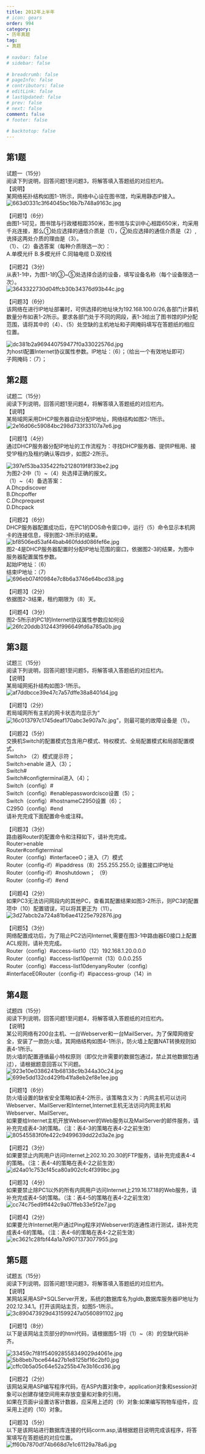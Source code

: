 ```yaml
---  
title: 2012年上半年  
# icon: gears  
order: 994  
category:  
- 历年真题  
tag:  
- 真题  
  
# navbar: false  
# sidebar: false  
  
# breadcrumb: false  
# pageInfo: false  
# contributors: false  
# editLink: false  
# lastUpdated: false  
# prev: false  
# next: false  
comment: false  
# footer: false  
  
# backtotop: false  
---  
```

## 第1题 ##

试题一（15分）  
阅读下列说明，回答问题1至问题3，将解答填入答题纸的对应栏内。  
【说明】  
某网络拓扑结构如图1-1所示，网络中心设在图书馆，均采用静态IP接入。  
![663d0331c3f64045bc16b7b748a9163c.jpg][]  
  
【问题1】（6分）  
由图1-1可见，图书馆与行政楼相距350米，图书馆与实训中心相距650米，均采用千兆连接，那么①处应选择的通信介质是（1），②处应选择的通信介质是（2）,诜择这两处介质的理由是（3）。  
（1）、（2）备选答案（每种介质限选一次）：  
A.单模光纤 B.多模光纤 C.同轴电缆 D.双绞线  
  
【问题2】（3分）  
从表1-1中，为图1-1的③~⑤处选择合适的设备，填写设备名称（每个设备限选一次）。  
![3643322730d04ffcb30b34376d93b44c.jpg][]  
  
【问题3】（6分）  
该网络在进行IP地址部署时，可供选择的地址块为192.168.100.0/26,各部门计算机数量分布如表1-2所示。要求各部门处于不同的网段，表1-3给出了图书馆的IP分配范围，请将其中的（4）、（5）处空缺的主机地址和子网掩码填写在答题纸的相应位置。  
  
![dc381b2a969440759477f0a33022576d.jpg][]  
为hostl配置Internet协议属性参数。IP地址：（6）；（给出一个有效地址即可）  
子网掩码：（7）；  


## 第2题 ##

试题二（15分）  
阅读下列说明，回答问题1至问题4，将解答填入答题纸的对应栏内。  
【说明】  
某局域网采用DHCP服务器自动分配IP地址，网络结构如图2-1所示。  
![2e16d06c59084bc298d733f33107a7e6.jpg][]  
  
【问题1】（4分）  
通过DHCP服务器分配IP地址的工作流程为：寻找DHCP服务器、提供IP租用、接受1P租约及租约确认等四步，如图2-2所示。  
  
![397ef53ba335422fb2128019f8f33be2.jpg][]  
为图2-2中（1）~（4）处选择正确的报文。  
（1）~（4）备选答案：  
A.Dhcpdiscover  
B.Dhcpoffer  
C.Dhcprequest  
D.Dhcpack  
  
【问题2】（6分）  
DHCP服务器配置成功后，在PC1的DOS命令窗口中，运行（5）命令显示本机网卡的连接信息，得到图2-3所示的结果。  
![bf8506ed53af44bab460fddd086fef6e.jpg][]  
图2-4是DHCP服务器配置时分配IP地址范围的窗口，依据图2-3的结果，为图中服务器配置属性参数。  
起始IP地址：（6）  
结束IP地址：（7）  
![696eb074f0984e7c8b6a3746e64bcd38.jpg][]  
  
【问题3】（2分）  
依据图2-3结果，租约期限为（8）天。  
  
【问题4】（3分）  
图2-5所示的PC1的Internet协议属性参数应如何设  
![26fc20ddb312443f996649fd6a785a0b.jpg][]  


## 第3题 ##

试题三（15分）  
阅读下列说明，回答问题1至问题5，将解答填入答题纸的对应栏内。  
【说明】  
某局域网拓扑结构如图3-1所示。  
![af7ddbcce39e47c7a57dffe38a8401d4.jpg][]  
  
【问题1】（2分）  
若局域网所有主机的网卡状态均显示为“![16c013797c1745deaf170abc3e907a7c.jpg][]”，则最可能的故障设备是（1）。  
  
【问题2】（5分）  
交换机Switch的配置模式包含用户模式、特权模式、全局配置模式和局部配置模式，  
Switch&gt; （2）模式提示符；  
Switch&gt;enable 进入（3）；  
Switch\#  
Switch\#configterminal进入（4）；  
Switch（config）\#  
Switch（config）\#enablepasswordcisco设置（5）；  
Switch（config）\#hostnameC2950设置（6）；  
C2950（config）\#end  
请补充完成下面配置命令或注释。  
  
【问题3】（3分）  
路由器Router的配置命令和注释如下，请补充完成。  
Router&gt;enable  
Router\#configterminal  
Router（config）\#interfaceeO；进入（7）模式  
Router（config-if）\#ipaddress（8）255.255.255.0; 设置接口IP地址  
Router（config-if）\#noshutdown； （9）  
Router（config-if）\#end  
  
【问题4】（2分）  
如果PC3无法访问网段内的其他PC，查看其配置结果如图3-2所示，则PC3的配置项中（10）配置错误，可以将其更正为（11）。  
![3d27abcb2a724a81b6ae41225e792876.jpg][]  
  
【问题5】（3分）  
网络配置成功后，为了阻止PC2访问Internet,需要在图3-1中路由器E0接口上配置ACL规则，请补充完成。  
Router（config）\#access-list10（12）192.168.1.20.0.0.0  
Router（config）\#access-list10permit（13）0.0.0.255  
Router（config）\#access-list10denyanyRouter（config）\#interfaceE0Router（config-if）\#ipaccess-group（14）in  


## 第4题 ##

试题四（15分）  
阅读下列说明，回答问题1至问题4，将解答填入答题纸的对应栏内。  
【说明】  
某公司网络有200台主机、一台Webserver和一台MailServer。为了保障网络安全，安装了一款防火墙，其网络结构如图4-1所示，防火墙上配置NAT转换规则如表4-1所示。  
防火墙的配置遵循最小特权原则（即仅允许需要的数据包通过，禁止其他数据包通过），请根据题意回答以下问题。  
![923e10e0386241b68138c9b344a30c24.jpg][]  
![699e5dd132cd429fb41fa8eb2ef8e1ee.jpg][]  
  
【问题1】（6分）  
防火墙设置的缺省安全策略如表4-2所示，该策略含义为：内网主机可以访问Webserver、MailServer和Internet,Internet主机无法访问内网主机和Webserver、MailServer。  
如果要给Internet主机开放Webserver的Web服务以及MailServer的邮件服务，请补充完成表4-3的策略。（注：表4-3的策略在表4-2之前生效）  
![80545583f0fe422c9499639dd22d3a2e.jpg][]  
  
【问题2】（3分）  
如果要禁止内网用户访问Internet上202.10.20.30的FTP服务，请补充完成表4-4的策略。（注：表4-4的策略在表4-2之前生效）  
![d24a01c753cf45ca80a902cfc4f399bc.jpg][]  
  
【问题3】（4分）  
如果要禁止除PC1以外的所有内网用户访问Internet上219.16.17.18的Web服务，请补充完成表4-5的策略。（注：表4-5的策略在表4-2之前生效）  
![cc74c75ed9ff442c9a07ffeb33e5f2e7.jpg][]  
  
【问题4】（2分）  
如果要允许Internet用户通过Ping程序对Webserver的连通性进行测试，请补充完成表4-6的策略。（注：表4-6的策略在表4-2之前生效）  
![ec3621c28fbf44a1a7d9071373077955.jpg][]  


## 第5题 ##

试题五（15分）  
阅读下列说明，回答问题1至问题3，将解答填入答题纸的对应栏内。  
【说明】  
某网站采用ASP+SQLServer开发，系统的数据库名为gldb,数据库服务器IP地址为202.12.34.1。打开该网站主页，如图5-1所示。  
![3c890473929d431599247a0560891102.jpg][]  
  
【问题1】（8分）  
以下是该网站主页部分的html代码，请根据图5-1将（1）~（8）的空缺代码补齐。  
  
![33459c7f81f540928558349029d4061e.jpg][]  
![5b8beb7bce644a27b1e8125bf16c2bf0.jpg][]  
![cffc0b5a05c64e52a255b47e3b16cd36.jpg][]  
  
【问题2】（2分）  
该网站采用ASP编写程序代码，在ASP内置对象中，application对象和session对象可以创建存储空间用来存放变量和对象的引用。  
如果在页面屮设置访客计数器，应采用上述的（9）对象:如果编写购物车组件，应采用上述的（10）对象。  
  
【问题3】（5分）  
以下是该网站进行数据库连接的代码corm.asp,请根据题目说明完成该程序，将答案填写在答题纸的对应位置。  
![ff60b7870df74b668d7e1c61129a78a6.jpg][]  



[663d0331c3f64045bc16b7b748a9163c.jpg]: https://www.xkxxkx.cn/file/exam/software/网络管理员/案例/第1题/663d0331c3f64045bc16b7b748a9163c.jpg
[3643322730d04ffcb30b34376d93b44c.jpg]: https://www.xkxxkx.cn/file/exam/software/网络管理员/案例/第1题/3643322730d04ffcb30b34376d93b44c.jpg
[dc381b2a969440759477f0a33022576d.jpg]: https://www.xkxxkx.cn/file/exam/software/网络管理员/案例/第1题/dc381b2a969440759477f0a33022576d.jpg
[2e16d06c59084bc298d733f33107a7e6.jpg]: https://www.xkxxkx.cn/file/exam/software/网络管理员/案例/第2题/2e16d06c59084bc298d733f33107a7e6.jpg
[397ef53ba335422fb2128019f8f33be2.jpg]: https://www.xkxxkx.cn/file/exam/software/网络管理员/案例/第2题/397ef53ba335422fb2128019f8f33be2.jpg
[bf8506ed53af44bab460fddd086fef6e.jpg]: https://www.xkxxkx.cn/file/exam/software/网络管理员/案例/第2题/bf8506ed53af44bab460fddd086fef6e.jpg
[696eb074f0984e7c8b6a3746e64bcd38.jpg]: https://www.xkxxkx.cn/file/exam/software/网络管理员/案例/第2题/696eb074f0984e7c8b6a3746e64bcd38.jpg
[26fc20ddb312443f996649fd6a785a0b.jpg]: https://www.xkxxkx.cn/file/exam/software/网络管理员/案例/第2题/26fc20ddb312443f996649fd6a785a0b.jpg
[af7ddbcce39e47c7a57dffe38a8401d4.jpg]: https://www.xkxxkx.cn/file/exam/software/网络管理员/案例/第3题/af7ddbcce39e47c7a57dffe38a8401d4.jpg
[16c013797c1745deaf170abc3e907a7c.jpg]: https://www.xkxxkx.cn/file/exam/software/网络管理员/案例/第3题/16c013797c1745deaf170abc3e907a7c.jpg
[3d27abcb2a724a81b6ae41225e792876.jpg]: https://www.xkxxkx.cn/file/exam/software/网络管理员/案例/第3题/3d27abcb2a724a81b6ae41225e792876.jpg
[923e10e0386241b68138c9b344a30c24.jpg]: https://www.xkxxkx.cn/file/exam/software/网络管理员/案例/第4题/923e10e0386241b68138c9b344a30c24.jpg
[699e5dd132cd429fb41fa8eb2ef8e1ee.jpg]: https://www.xkxxkx.cn/file/exam/software/网络管理员/案例/第4题/699e5dd132cd429fb41fa8eb2ef8e1ee.jpg
[80545583f0fe422c9499639dd22d3a2e.jpg]: https://www.xkxxkx.cn/file/exam/software/网络管理员/案例/第4题/80545583f0fe422c9499639dd22d3a2e.jpg
[d24a01c753cf45ca80a902cfc4f399bc.jpg]: https://www.xkxxkx.cn/file/exam/software/网络管理员/案例/第4题/d24a01c753cf45ca80a902cfc4f399bc.jpg
[cc74c75ed9ff442c9a07ffeb33e5f2e7.jpg]: https://www.xkxxkx.cn/file/exam/software/网络管理员/案例/第4题/cc74c75ed9ff442c9a07ffeb33e5f2e7.jpg
[ec3621c28fbf44a1a7d9071373077955.jpg]: https://www.xkxxkx.cn/file/exam/software/网络管理员/案例/第4题/ec3621c28fbf44a1a7d9071373077955.jpg
[3c890473929d431599247a0560891102.jpg]: https://www.xkxxkx.cn/file/exam/software/网络管理员/案例/第5题/3c890473929d431599247a0560891102.jpg
[33459c7f81f540928558349029d4061e.jpg]: https://www.xkxxkx.cn/file/exam/software/网络管理员/案例/第5题/33459c7f81f540928558349029d4061e.jpg
[5b8beb7bce644a27b1e8125bf16c2bf0.jpg]: https://www.xkxxkx.cn/file/exam/software/网络管理员/案例/第5题/5b8beb7bce644a27b1e8125bf16c2bf0.jpg
[cffc0b5a05c64e52a255b47e3b16cd36.jpg]: https://www.xkxxkx.cn/file/exam/software/网络管理员/案例/第5题/cffc0b5a05c64e52a255b47e3b16cd36.jpg
[ff60b7870df74b668d7e1c61129a78a6.jpg]: https://www.xkxxkx.cn/file/exam/software/网络管理员/案例/第5题/ff60b7870df74b668d7e1c61129a78a6.jpg

